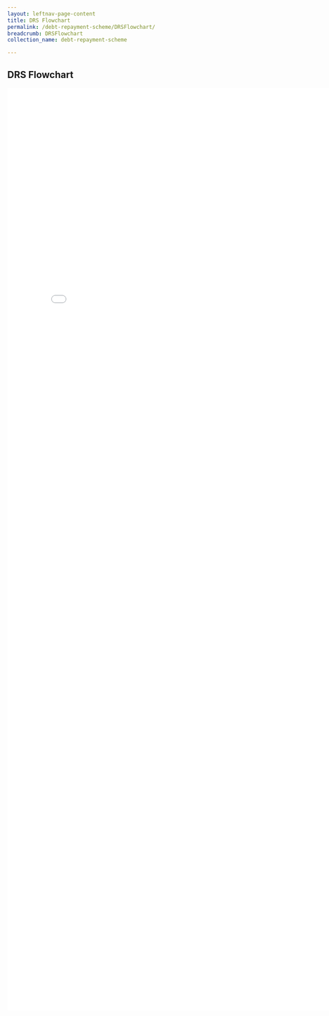```yaml
---
layout: leftnav-page-content
title: DRS Flowchart
permalink: /debt-repayment-scheme/DRSFlowchart/
breadcrumb: DRSFlowchart
collection_name: debt-repayment-scheme

---
```

DRS Flowchart
---



<embed src="/files/DRSFlowchart.pdf/" width="800px" height="2100px" />
